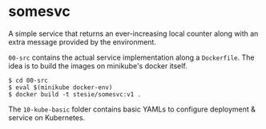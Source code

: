 # somesvc

A simple service that returns an ever-increasing local
counter along with an extra message provided by the environment.

`00-src` contains the actual service implementation along a
`Dockerfile`.  The idea is to build the images on minikube's
docker itself.

```
$ cd 00-src
$ eval $(minikube docker-env)
$ docker build -t stesie/somesvc:v1 .
```

The `10-kube-basic` folder contains basic YAMLs to configure
deployment & service on Kubernetes.

